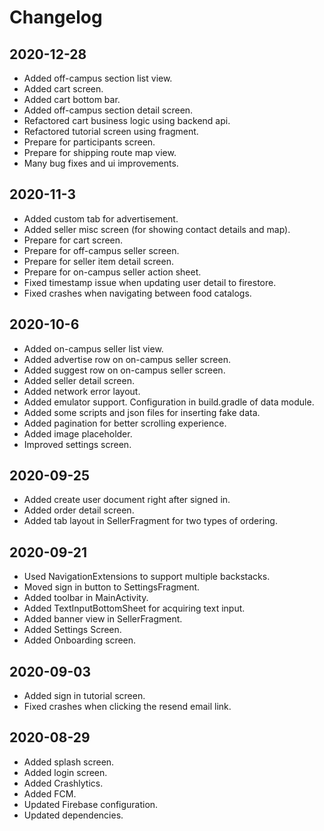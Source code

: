 # Changelog

## 2020-12-28
- Added off-campus section list view.
- Added cart screen.
- Added cart bottom bar.
- Added off-campus section detail screen.
- Refactored cart business logic using backend api.
- Refactored tutorial screen using fragment.
- Prepare for participants screen.
- Prepare for shipping route map view.
- Many bug fixes and ui improvements.

## 2020-11-3
- Added custom tab for advertisement.
- Added seller misc screen (for showing contact details and map).
- Prepare for cart screen.
- Prepare for off-campus seller screen.
- Prepare for seller item detail screen.
- Prepare for on-campus seller action sheet.
- Fixed timestamp issue when updating user detail to firestore.
- Fixed crashes when navigating between food catalogs.

## 2020-10-6
- Added on-campus seller list view.
- Added advertise row on on-campus seller screen.
- Added suggest row on on-campus seller screen.
- Added seller detail screen.
- Added network error layout.
- Added emulator support. Configuration in build.gradle of data module.
- Added some scripts and json files for inserting fake data.
- Added pagination for better scrolling experience.
- Added image placeholder.
- Improved settings screen.

## 2020-09-25
- Added create user document right after signed in.
- Added order detail screen.
- Added tab layout in SellerFragment for two types of ordering.

## 2020-09-21
- Used NavigationExtensions to support multiple backstacks.
- Moved sign in button to SettingsFragment.
- Added toolbar in MainActivity.
- Added TextInputBottomSheet for acquiring text input.
- Added banner view in SellerFragment.
- Added Settings Screen.
- Added Onboarding screen.

## 2020-09-03
- Added sign in tutorial screen.
- Fixed crashes when clicking the resend email link.

## 2020-08-29
- Added splash screen.
- Added login screen.
- Added Crashlytics.
- Added FCM.
- Updated Firebase configuration.
- Updated dependencies.

